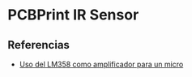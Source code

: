 # PCBPrint IR Sensor


## Referencias

* [Uso del LM358 como amplificador para un micro](https://circuits.io/circuits/625363-lm358n-mic-pre-amp)
